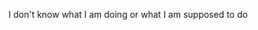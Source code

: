 I don't know what I am doing or what I am supposed to do

<!---
Mahmudul-Kabir/Mahmudul-Kabir is a ✨ special ✨ repository because its `README.md` (this file) appears on your GitHub profile.
You can click the Preview link to take a look at your changes.
--->
